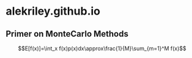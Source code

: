 # alekriley.github.io

## Primer on MonteCarlo Methods
$$E[f(x)]=\int_x f(x)p(x)dx\approx\frac{1}{M}\sum_{m=1}^M f(x)$$
